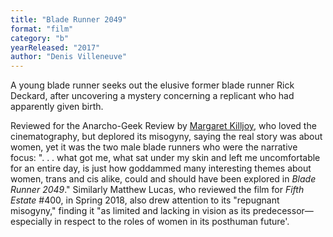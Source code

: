 ```yaml
---
title: "Blade Runner 2049"
format: "film"
category: "b"
yearReleased: "2017"
author: "Denis Villeneuve"
---
```

A young blade runner seeks out the elusive former blade  runner Rick Deckard, after uncovering a mystery concerning a replicant who had  apparently given birth.

Reviewed for the Anarcho-Geek Review by <a href="http://www.anarchogeekreview.com/movies/just-like-a-real-girl-blade-runner-2049"> Margaret Killjoy</a>, who loved the cinematography, but deplored its misogyny,  saying the real story was about women, yet it was the two male blade runners who  were the narrative focus: ". . . what got me, what sat under my skin and left me  uncomfortable for an entire day, is just how goddammed many interesting themes  about women, trans and cis alike, could and should have been explored in  <em>Blade Runner 2049</em>." Similarly Matthew Lucas, who reviewed the film for  <em>Fifth Estate</em> #400, in Spring 2018, also drew attention to its "repugnant  misogyny," finding it "as limited and lacking in vision as its  predecessor—especially in respect to the roles of women in its posthuman  future'.
